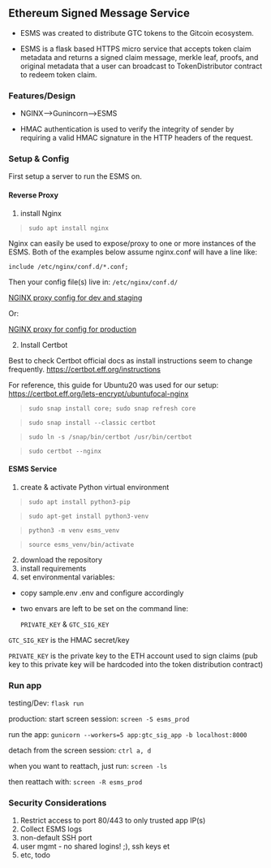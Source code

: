 ## Ethereum Signed Message Service 

- ESMS was created to distribute GTC tokens to the Gitcoin ecosystem. 

- ESMS is a flask based HTTPS micro service that accepts token claim metadata and returns a signed claim message, merkle leaf, proofs, and original metadata that a user can broadcast to TokenDistributor contract to redeem token claim.  

### Features/Design

- NGINX-->Gunincorn-->ESMS  

- HMAC authentication is used to verify the integrity of sender by requiring a valid HMAC signature in the HTTP headers of the request. 


### Setup & Config

First setup a server to run the ESMS on. 

#### Reverse Proxy
1) install Nginx

> `sudo apt install nginx`

Nginx can easily be used to expose/proxy to one or more instances of the ESMS. Both of the examples below assume nginx.conf will have a line like:

 `include /etc/nginx/conf.d/*.conf;`

 Then your config file(s) live in: `/etc/nginx/conf.d/`

[NGINX proxy config for dev and staging](./nginx-configs/esms-dev.conf)

Or:

[NGINX proxy for config for production](./nginx-configs/esms-prod.conf) 

2) Install Certbot 

Best to check Certbot official docs as install instructions seem to change frequently. https://certbot.eff.org/instructions  

For reference, this guide for Ubuntu20 was used for our setup: https://certbot.eff.org/lets-encrypt/ubuntufocal-nginx

> `sudo snap install core; sudo snap refresh core`

> `sudo snap install --classic certbot` 

> `sudo ln -s /snap/bin/certbot /usr/bin/certbot`

> `sudo certbot --nginx`


#### ESMS Service 
1) create & activate Python virtual environment 

> `sudo apt install python3-pip`

> `sudo apt-get install python3-venv`

> `python3 -m venv esms_venv`

> `source esms_venv/bin/activate`


2) download the repository 
3) install requirements   
4) set environmental variables:  
  - copy sample.env .env and configure accordingly  
  - two envars are left to be set on the command line:

    `PRIVATE_KEY` & `GTC_SIG_KEY`

`GTC_SIG_KEY` is the HMAC secret/key 

`PRIVATE_KEY` is the private key to the ETH account used to sign claims (pub key to this private key will be hardcoded into the token distribution contract) 

### Run app 

testing/Dev:
`flask run`

production:
start screen session:
`screen -S esms_prod`

run the app:
`gunicorn --workers=5 app:gtc_sig_app -b localhost:8000`

detach from the screen session:
`ctrl a, d`

when you want to reattach, just run:
`screen -ls`

then reattach with:
`screen -R esms_prod`
### Security Considerations 

1) Restrict access to port 80/443 to only trusted app IP(s) 
2) Collect ESMS logs 
3) non-default SSH port 
4) user mgmt - no shared logins! ;), ssh keys et
5) etc, todo









